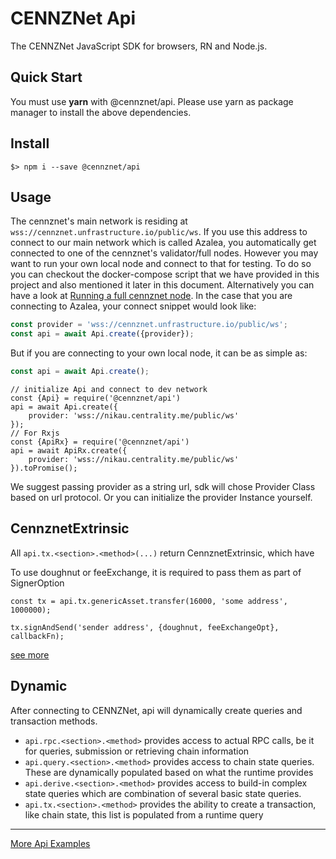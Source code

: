 # CENNZNet Api

The CENNZNet JavaScript SDK for browsers, RN and Node.js.

## Quick Start

You must use **yarn** with @cennznet/api. Please use yarn as package manager to install the above dependencies.

## Install

```
$> npm i --save @cennznet/api
```

## Usage

The cennznet's main network is residing at `wss://cennznet.unfrastructure.io/public/ws`. 
If you use this address to connect to our main network which is called Azalea, you automatically get connected to one of the cennznet's validator/full nodes. 
However you may want to run your own local node and connect to that for testing. To do so you can checkout the docker-compose script that we have provided in this project and also mentioned it later in this document. 
Alternatively you can have a look at [Running a full cennznet node](https://github.com/cennznet/cennznet/wiki/Running-a-Full-Node). 
In the case that you are connecting to Azalea, your connect snippet would look like:
```js
const provider = 'wss://cennznet.unfrastructure.io/public/ws';
const api = await Api.create({provider});
```  
But if you are connecting to your own local node, it can be as simple as:
```js
const api = await Api.create();
```

```
// initialize Api and connect to dev network
const {Api} = require('@cennznet/api')
api = await Api.create({
    provider: 'wss://nikau.centrality.me/public/ws'
});
// For Rxjs
const {ApiRx} = require('@cennznet/api')
api = await ApiRx.create({
    provider: 'wss://nikau.centrality.me/public/ws'
}).toPromise();
```

We suggest passing provider as a string url, sdk will chose Provider Class based on url protocol. Or you can initialize the provider Instance yourself.

## CennznetExtrinsic

All `api.tx.<section>.<method>(...)` return CennznetExtrinsic, which have

To use doughnut or feeExchange, it is required to pass them as part of SignerOption

```
const tx = api.tx.genericAsset.transfer(16000, 'some address', 1000000);

tx.signAndSend('sender address', {doughnut, feeExchangeOpt}, callbackFn);
```

[see more](https://github.com/cennznet/cennznet/wiki/Javascript-API-Reference#sending-extrinsics-with-doughnut)

## Dynamic

After connecting to CENNZNet, api will dynamically create queries and transaction methods.

- `api.rpc.<section>.<method>` provides access to actual RPC calls, be it for queries, submission or retrieving chain information
- `api.query.<section>.<method>` provides access to chain state queries. These are dynamically populated based on what the runtime provides
- `api.derive.<section>.<method>` provides access to build-in complex state queries which are combination of several basic state queries.
- `api.tx.<section>.<method>` provides the ability to create a transaction, like chain state, this list is populated from a runtime query

---

[More Api Examples](../../docs/examples)